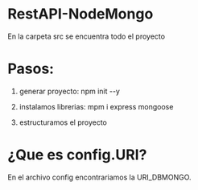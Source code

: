 # RestAPI-NodeMongo
En la carpeta src se encuentra todo el proyecto

# Pasos:
  1. generar proyecto: npm init --y
  
  2. instalamos librerias: mpm i express mongoose
  
  3. estructuramos el proyecto
             
# ¿Que es config.URI?  
En el archivo config encontrariamos la URI_DBMONGO.

